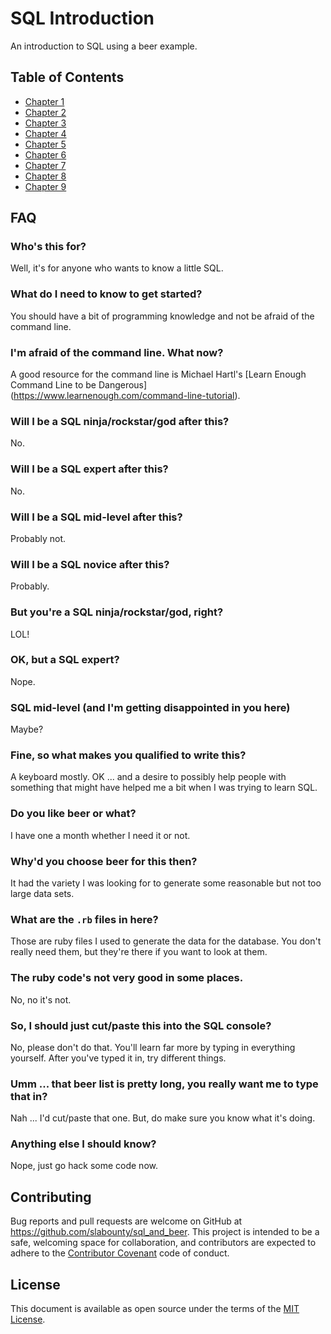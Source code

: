 # SQL Introduction

An introduction to SQL using a beer example.

## Table of Contents

* [Chapter 1](chapter_1.md)
* [Chapter 2](chapter_2.md)
* [Chapter 3](chapter_3.md)
* [Chapter 4](chapter_4.md)
* [Chapter 5](chapter_5.md)
* [Chapter 6](chapter_6.md)
* [Chapter 7](chapter_7.md)
* [Chapter 8](chapter_8.md)
* [Chapter 9](chapter_9.md)

## FAQ

### Who's this for?
Well, it's for anyone who wants to know a little SQL.

### What do I need to know to get started?
You should have a bit of programming knowledge and not be afraid of the
command line.

### I'm afraid of the command line. What now?
A good resource for the command line is Michael Hartl's [Learn Enough Command Line to be
Dangerous] (https://www.learnenough.com/command-line-tutorial).

### Will I be a SQL ninja/rockstar/god after this?
No.

### Will I be a SQL expert after this?
No.

### Will I be a SQL mid-level after this?
Probably not.

### Will I be a SQL novice after this?
Probably.

### But you're a SQL ninja/rockstar/god, right?
LOL!

### OK, but a SQL expert?
Nope.

### SQL mid-level (and I'm getting disappointed in you here)
Maybe?

### Fine, so what makes you qualified to write this?
A keyboard mostly. OK ... and a desire to possibly help people with
something that might have helped me a bit when I was trying to learn
SQL.

### Do you like beer or what?
I have one a month whether I need it or not.

### Why'd you choose beer for this then?
It had the variety I was looking for to generate some reasonable but not
too large data sets.

### What are the `.rb` files in here?
Those are ruby files I used to generate the data for the database. You
don't really need them, but they're there if you want to look at them.

### The ruby code's not very good in some places.
No, no it's not.

### So, I should just cut/paste this into the SQL console?
No, please don't do that. You'll learn far more by typing in everything
yourself. After you've typed it in, try different things.

### Umm ... that beer list is pretty long, you really want me to type that in?
Nah ... I'd cut/paste that one. But, do make sure you know what it's
doing.

### Anything else I should know?
Nope, just go hack some code now.


## Contributing

Bug reports and pull requests are welcome on GitHub at https://github.com/slabounty/sql_and_beer. This project is intended to be a safe, welcoming space for collaboration, and contributors are expected to adhere to the [Contributor Covenant](http://contributor-covenant.org) code of conduct.


## License

This document is available as open source under the terms of the [MIT License](http://opensource.org/licenses/MIT).


